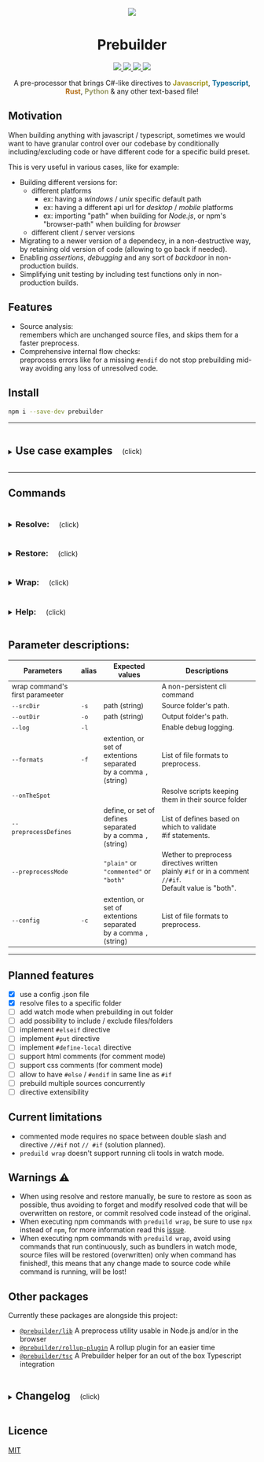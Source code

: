 <p style="text-align:center" align="center">
    <a href="https://prebuilder.anfadev.com/"><img width=80 src="https://prebuilder.anfadev.com/images/prebuilder-logo.svg"></img></a>
</p>

<h1 style="text-align:center" align="center">Prebuilder</h1>

<p style="text-align:center" align="center">
    <a href="https://www.npmjs.com/package/prebuilder" alt="Npm version">
        <img src="https://img.shields.io/npm/v/prebuilder">
    </a>
    <a href="https://packagephobia.com/result?p=prebuilder" alt="Size">
        <img src="https://packagephobia.com/badge?p=prebuilder">
    </a>
    <a href="https://github.com/prebuilderjs/prebuilder" alt="Licence">
        <img src="https://img.shields.io/github/license/prebuilderjs/prebuilder">
    </a>
    <img src="https://visitor-badge.glitch.me/badge?page_id=prebuilderjs.prebuilder&style=flat">
</p>

<p style="text-align:center" align="center">
A pre-processor that brings C#-like directives to <span style="color: #a59b28; font-weight:bold">Javascript</span>, <span style="color: #126f9b; font-weight:bold">Typescript</span>, <span style="color: #b3690f; font-weight:bold">Rust</span>, <span style="color: #969762; font-weight:bold">Python</span> & any other text-based file!
</p>

## Motivation

When building anything with javascript / typescript, sometimes we would want to have granular control over our codebase
by conditionally including/excluding code or have different code for a specific build preset.

This is very useful in various cases, like for example:
- Building different versions for:
    - different platforms
        - ex: having a *windows* / *unix* specific default path
        - ex: having a different api url for *desktop* / *mobile* platforms
        - ex: importing "path" when building for *Node.js*, or npm's "browser-path" when building for *browser*
    - different client / server versions
- Migrating to a newer version of a dependecy, in a non-destructive way, by retaining old version of code (allowing to go back if needed).
- Enabling *assertions*, *debugging* and any sort of *backdoor* in non-production builds.
- Simplifying unit testing by including test functions only in non-production builds.

## Features
- Source analysis: <br>remembers which are unchanged source files, and skips them for a faster preprocess.
- Comprehensive internal flow checks: <br>preprocess errors like for a missing `#endif` do not stop prebuilding mid-way avoiding any loss of unresolved code.

## Install

```sh
npm i --save-dev prebuilder
```

---

<details>
<summary>
  <h2 style="display:inline-block">Use case examples</h2>
  <span style="white-space: pre;">    (click)</span>
</summary>
Using:

```sh
prebuild resolve --srcDir "src" --preprocessDefines "TARGET_BROWSER, ANDROID"
```

### Case 1) import depending on target platform
<table>
    <tr>
        <th>Original</th>
        <th>Resolved</th>
    </tr>
    <tr>
<td>

```c#
#if TARGET_BROWSER
import path from 'browser-path';
#else
const path = require('path');
#endif
```
<!-- these need to no be indented -->
</td>
<td>

```c#

import path from 'browser-path';



```

</td>
    </tr>
</table>

### Case 2) debugging & testing
<table>
    <tr>
        <th>Original</th>
        <th>Resolved</th>
    </tr>
    <tr>
<td>

```c#
class MyClass {

   constructor(apiUrl) {
       this.apiUrl = apiUrl;
       this.myData = fetchData(apiUrl);
   }

   #if DEBUG
   // log info
   console.log("api: " +this.apiUrl);
   // test
   Test = () => {
      console.log("MyClass test:");

      try {
         JSON.parse(this.myData);
         console.log("data ✔");
      } catch {
         console.error("data ✘");
      }
   }
   #endif
}
```
<!-- these need to no be indented -->
</td>
<td>

```c#
class MyClass {

   constructor(apiUrl) {
      this.apiUrl = apiUrl;
      this.myData = fetchData(apiUrl);
   }















}
```

</td>
    </tr>
</table>

### Case 3) Function definition depending on feature support
<table>
    <tr>
        <th>Original</th>
        <th>Resolved</th>
    </tr>
    <tr>
<td>

```c#
    // negative #if
#if !PARAM_2_SUPPORTED
    var myFunction = (param) => {
        return param + 1;
    }
#else
    var myFunction = (param1, param2) => {
        return param * param2 + 1;
    }
#endif
```
<!-- these need to no be indented -->
</td>
<td>

```c#


    var myFunction = (param) => {
        return param + 1;
    }





```

</td>
    </tr>
</table>

### Case 4) Variable definition depending on platform
<table>
    <tr>
        <th>Original</th>
        <th>Resolved</th>
    </tr>
    <tr>
<td>

```c#
    // commented mode
//#if ANDROID
   myConfig = {
      apiUrl:"api.site.net/android",
      greeting: "Hi Android user!",
   };
//#endif
//#if IOS
   //#post-code myConfig = {
   //#post-code    apiUrl: "api.site.net/ios",
   //#post-code    greeting: "Hi iOS user!"
   //#post-code };
//#endif
```
<!-- these need to no be indented -->
</td>
<td>

```c#


myConfig = {
    apiUrl: "api.site.net/android",
    greeting: "Hi Android user!",
};







```

</td>
    </tr>
</table>

</details>

---

## Commands

<details>
<summary>
  <h3 style="display:inline-block">Resolve:</h3>
  <span style="white-space: pre;">    (click)</span>
</summary>

Resolves directives in every script of a given source folder, and caches their original versions.
```sh
prebuild resolve --srcDir "src"
```

![](.screenshots/prebuild%20restore.svg)

|       Parameters      |        Required       |  Needs value  |      Examples                                                                                |
|    ---                |          :---:        |     :---:     |        ---                                                                                   |
| `--srcDir`            | ✔                     | ✔            | `prebuild resolve --srcDir "src/somefolder"`                                                 |
| `--outDir`            | ✔ (unless <br>`--onTheSpot` is used) | ❌             | `prebuild resolve --outDir "output"`                                        |
| `--formats`           | ❌                    | ✔            | `prebuild resolve --formats ".js"`<br>`--formats ".js, .ts, .cpp"`                           |
| `--onTheSpot`         | ❌                    | ❌           |                                                                                              |
| `--log`               | ❌                    | ❌           |                                                                                              |
| `--preprocessDefines` | ❌                    | ✔            | `prebuild resolve --preprocessDefines "MY_DEF"`<br>`--preprocessDefines "DEFINE1, DEFINE2"`  |
| `--preprocessMode`    | ❌                    | ✔            | `prebuild resolve --preprocessMode "both"`                                                   |
| `--config`            | ❌                    | ✔            | `prebuild resolve --config "myprebulder.config.js"`                                          |

</details>

<details>
<summary>
  <h3 style="display:inline-block">Restore:</h3>
  <span style="white-space: pre;">    (click)</span>
</summary>

Restores back original scripts (with unresolved directives) if resolved with --onTheSpot mode.
```sh
prebuild restore
```

|       Parameters       |     Required     |   Needs value   |
|    ---                 |       :---:      |      :---:      |
| `--log`                | ❌              | ❌              |

</details>

<details>
<summary>
  <h3 style="display:inline-block">Wrap:</h3>
  <span style="white-space: pre;">    (click)</span>
</summary>

Resolves scripts, executes a given command then restores them back.<br> 
This is useful to run bundlers and linters on resolved code, thus avoiding runtime errors.
```sh
prebuild wrap "my command" --srcDir "src"
```

![](.screenshots/prebuild%20wrap.svg)

|       Parameters       |        Required      |  Needs value  |      Examples                                        |
|    ---                 |          :---:       |     :---:     |        ---                                           |
| first parameter        | ✔                    | ✔            | `prebuild wrap "npx run build"`                      |
| all of "resolve" <br>command's parameters  |  |               | `prebuild wrap "npx run build" --srcDir "src" --log` |


```sh
# examples for bundling your app with resolved code:
# - webpack
prebuild wrap "npx webpack --config example.config.js" --srcDir "src"
# - typescript
prebuild wrap "npx tsc" --srcDir "src"
# - rollup
prebuild wrap "npx rollup -c rollup.config.mjs" --srcDir "src"
```

</details>

<details>
<summary>
  <h3 style="display:inline-block">Help:</h3>
  <span style="white-space: pre;">    (click)</span>
</summary>

Prints command line info on this tool.
```sh
prebuild --help
```

</details>

## Parameter descriptions:
|       Parameters              | alias |        Expected values          |        Descriptions                                                                                                    |
|    ---                        |  ---  |            ---                  |            ---                                                                                                         |
| wrap command's<br> first parameeter | |                                 | A non-persistent cli command                                                                                           |
| `--srcDir`                    | `-s`  | path (string)                   | Source folder's path.                                                                                                  |
| `--outDir`                    | `-o`  | path (string)                   | Output folder's path.                                                                                                  |
| `--log`                       | `-l`  |                                 | Enable debug logging.                                                                                                  |
| `--formats`                   | `-f`  | extention, or set of <br>extentions separated <br>by a comma `,` (string)     | List of file formats to preprocess.                                      |
| `--onTheSpot`                 |       |                                 | Resolve scripts keeping them in their source folder                                                                    |
| `--preprocessDefines`         |       | define, or set of <br>defines separated <br>by a comma `,` (string)           | List of defines based on which to validate <br>#if statements.           |
| `--preprocessMode`            |       | `"plain"` or<br>`"commented"` or<br>`"both"`  | Wether to preprocess directives written <br>plainly `#if` or in a comment `//#if`. <br>Default value is "both".  |
| `--config`                    | `-c`  | extention, or set of <br>extentions separated <br>by a comma `,` (string)     | List of file formats to preprocess.                                      |

---

## Planned features
- [x] use a config .json file
- [x] resolve files to a specific folder
- [ ] add watch mode when prebuilding in out folder
- [ ] add possibility to include / exclude files/folders
- [ ] implement `#elseif` directive
- [ ] implement `#put` directive
- [ ] implement `#define-local` directive
- [ ] support html comments (for comment mode)
- [ ] support css comments (for comment mode)
- [ ] allow to have `#else` / `#endif` in same line as `#if`
- [ ] prebuild multiple sources concurrently
- [ ] directive extensibility

## Current limitations
- commented mode requires no space between double slash and directive `//#if` not `// #if` (solution planned).
- `preduild wrap` doesn't support running cli tools in watch mode.

## Warnings ⚠️
- When using resolve and restore manually, be sure to restore as soon as possible, thus avoiding to forget and modify resolved code that will be overwritten on restore, or commit resolved code instead of the original.
- When executing npm commands with `preduild wrap`, be sure to use `npx` instead of `npm`, for more information read this [issue](https://stackoverflow.com/questions/9679932/how-to-use-executables-from-a-package-installed-locally-in-node-modules).
- When executing npm commands with `preduild wrap`, avoid using commands that run continuously, such as bundlers in watch mode, source files will be restored (overwritten) only when command has finished!, this means that any change made to source code while command is running, will be lost!

## Other packages
Currently these packages are alongside this project:
- [`@prebuilder/lib`](https://github.com/prebuilderjs/lib) A preprocess utility usable in Node.js and/or in the browser
- [`@prebuilder/rollup-plugin`](https://github.com/prebuilderjs/rollup-plugin) A rollup plugin for an easier time
- [`@prebuilder/tsc`](https://github.com/prebuilderjs/tsc) A Prebuilder helper for an out of the box Typescript integration

<details>
<summary>
  <h2 style="display:inline-block">Changelog</h2>
  <span style="white-space: pre;">    (click)</span>
</summary>

### v 1.1
- Load configuration from file
- bugfix: parseArgs returns null

### v 1.2
- Added possibility to resolve files to a specific folder
- Renamed `preduild start` command to `preduild wrap`
- Renamed `--dir` command to `--srcDir`
- Hide temp folder on windows
- resolve files to a specific folder as default with --outDir
- resolution in same folder as source with --onTheSpot parameter

</details>

## Licence

[MIT](https://github.com/prebuilderjs/prebuilder/blob/main/README.md)